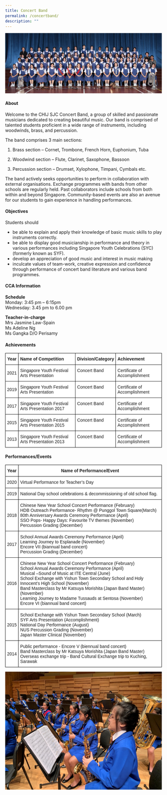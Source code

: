 ```yaml
---
title: Concert Band
permalink: /concertband/
description: ""
---
```

![](/images/CCA/2023/Concert%20Band/concert%20band.jpg)

#### **About**
Welcome to the CHIJ SJC Concert Band, a group of skilled and passionate musicians dedicated to creating beautiful music. Our band is comprised of talented students proficient in a wide range of instruments, including woodwinds, brass, and percussion.
  

The band comprises 3 main sections:
1.  Brass section – Cornet, Trombone, French Horn, Euphonium, Tuba

2.  Woodwind section – Flute, Clarinet, Saxophone, Bassoon

3.  Percussion section – Drumset, Xylophone, Timpani, Cymbals etc.

      

The band actively seeks opportunities to perform in collaboration with external organisations. Exchange programmes with bands from other schools are regularly held. Past collaborators include schools from both within and beyond Singapore. Community-based events are also an avenue for our students to gain experience in handling performances.

#### **Objectives**


Students should  

*   be able to explain and apply their knowledge of basic music skills to play instruments correctly.
*   be able to display good musicianship in performance and theory in various performances including Singapore Youth Celebrations (SYC) (formerly known as SYF).
*   develop an appreciation of good music and interest in music making
*   inculcate values of team-work, creative expression and confidence through performance of concert band literature and various band programmes.

#### **CCA Information**

**Schedule**        
<br>Monday: 3:45 pm – 6:15pm
<br>Wednesday: 3.45 pm to 6.00 pm
<br>

**Teacher-in-charge**
<br>Mrs Jasmine Law-Spain<br> Ms Adeline Ng<br>Ms Gangka D/O Perisamy<br>

#### **Achievements**


<style type="text/css">
.tg  {border-collapse:collapse;border-spacing:0;}
.tg td{border-color:black;border-style:solid;border-width:1px;font-family:Arial, sans-serif;font-size:14px;
  overflow:hidden;padding:10px 5px;word-break:normal;}
.tg th{border-color:black;border-style:solid;border-width:1px;font-family:Arial, sans-serif;font-size:14px;
  font-weight:normal;overflow:hidden;padding:10px 5px;word-break:normal;}
.tg .tg-9hzb{background-color:#FFF;font-weight:bold;text-align:center;vertical-align:top}
.tg .tg-dgl5{background-color:#FFF;font-weight:bold;text-align:left;vertical-align:top}
.tg .tg-f4yw{background-color:#FFF;text-align:center;vertical-align:middle}
.tg .tg-zr06{background-color:#FFF;text-align:left;vertical-align:middle}
.tg .tg-ktyi{background-color:#FFF;text-align:left;vertical-align:top}
</style>
<table class="tg">
<thead>
  <tr>
    <th class="tg-9hzb">Year<br></th>
    <th class="tg-dgl5">Name of Competition<br></th>
    <th class="tg-dgl5">Division/Category<br></th>
    <th class="tg-dgl5">Achievement<br></th>
  </tr>
</thead>
<tbody>
  <tr>
    <td class="tg-f4yw"> 2021</td>
    <td class="tg-zr06"> Singapore Youth Festival Arts Presentation</td>
    <td class="tg-zr06"> Concert Band<br><br></td>
    <td class="tg-ktyi">Certificate of Accomplishment<br> </td>
  </tr>
  <tr>
    <td class="tg-f4yw">2019<br></td>
    <td class="tg-ktyi">Singapore Youth Festival Arts Presentation<br></td>
    <td class="tg-ktyi">Concert Band<br></td>
    <td class="tg-ktyi">Certificate of Accomplishment<br></td>
  </tr>
  <tr>
    <td class="tg-f4yw">2017<br></td>
    <td class="tg-ktyi">Singapore Youth Festival Arts Presentation 2017<br></td>
    <td class="tg-ktyi">Concert Band<br></td>
    <td class="tg-ktyi">Certificate of Accomplishment<br></td>
  </tr>
  <tr>
    <td class="tg-f4yw">2015<br></td>
    <td class="tg-ktyi">Singapore Youth Festival Arts Presentation 2015<br></td>
    <td class="tg-ktyi">Concert Band<br></td>
    <td class="tg-ktyi">Certificate of Accomplishment<br></td>
  </tr>
  <tr>
    <td class="tg-f4yw">2013<br></td>
    <td class="tg-ktyi">Singapore Youth Festival Arts Presentation 2013<br></td>
    <td class="tg-ktyi">Concert Band<br></td>
    <td class="tg-ktyi">Certificate of Accomplishment</td>
  </tr>
</tbody>
</table>

#### **Performances/Events**


<style type="text/css">
.tg  {border-collapse:collapse;border-spacing:0;}
.tg td{border-color:black;border-style:solid;border-width:1px;font-family:Arial, sans-serif;font-size:14px;
  overflow:hidden;padding:10px 5px;word-break:normal;}
.tg th{border-color:black;border-style:solid;border-width:1px;font-family:Arial, sans-serif;font-size:14px;
  font-weight:normal;overflow:hidden;padding:10px 5px;word-break:normal;}
.tg .tg-9hzb{background-color:#FFF;font-weight:bold;text-align:center;vertical-align:top}
.tg .tg-f4yw{background-color:#FFF;text-align:center;vertical-align:middle}
.tg .tg-ktyi{background-color:#FFF;text-align:left;vertical-align:top}
</style>
<table class="tg">
<thead>
  <tr>
    <th class="tg-9hzb">Year<br></th>
    <th class="tg-9hzb">Name of Performance/Event<br></th>
  </tr>
</thead>
<tbody>
  <tr>
    <td class="tg-f4yw">2020<br></td>
    <td class="tg-ktyi">Virtual Performance for Teacher’s Day</td>
  </tr>
  <tr>
    <td class="tg-f4yw">2019<br></td>
    <td class="tg-ktyi">National Day school celebrations &amp; decommissioning of old school flag.</td>
  </tr>
  <tr>
    <td class="tg-f4yw">2018<br></td>
    <td class="tg-ktyi">Chinese New Year School Concert Performance (February)<br>HDB Outreach Performance- Rhythm @ Punggol Town Square(March)<br>80th Anniversary Awards Ceremony Performance (April)<br>SSO Pops- Happy Days: Favourite TV themes (November)<br>Percussion Grading (December)</td>
  </tr>
  <tr>
    <td class="tg-f4yw">2017<br></td>
    <td class="tg-ktyi">School Annual Awards Ceremony Performance (April)<br>Learning Journey to Esplanade (November)<br>Encore VII (biannual band concert)<br>Percussion Grading (December)</td>
  </tr>
  <tr>
    <td class="tg-f4yw">2016<br></td>
    <td class="tg-ktyi">Chinese New Year School Concert Performance (February)<br>School Annual Awards Ceremony Performance (April)<br>Musical –Sound of Music at ITE Central (June)<br>School Exchange with Yishun Town Secondary School and Holy Innocent’s High School (November)<br>Band Masterclass by Mr Katsuya Morishita (Japan Band Master) (November)<br>Learning Journey to Madame Tussauds at Sentosa (November)<br>Encore VI (biannual band concert)</td>
  </tr>
  <tr>
    <td class="tg-f4yw">2015<br></td>
    <td class="tg-ktyi">School Exchange with Yishun Town Secondary School (March)<br>SYF Arts Presentation (Accomplishment)<br>National Day Performance (August)<br>NUS Percussion Grading (November)<br>Japan Master Clinical (November)</td>
  </tr>
  <tr>
    <td class="tg-f4yw">2014<br></td>
    <td class="tg-ktyi">Public performance - Encore V (biennual band concert)<br>Band Masterclass by Mr Katsuya Morishita (Japan Band Master)<br>Overseas exchange trip - Band Cultural Exchange trip to Kuching, Sarawak</td>
  </tr>
</tbody>
</table>

![](/images/CCA/Visual%20&amp;%20Performing%20Arts/Concert%20Band/C2.jpg)